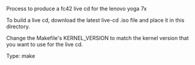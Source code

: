 Process to produce a fc42 live cd for the lenovo yoga 7x

To build a live cd, download the latest live-cd .iso file and
place it in this directory.

Change the Makefile's KERNEL_VERSION to match the kernel
version that you want to use for the live cd.

Type: make
